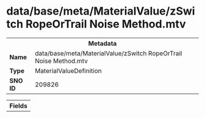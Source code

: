 <h1>data/base/meta/MaterialValue/zSwitch RopeOrTrail Noise Method.mtv</h1><table><tr><th colspan="100%">Metadata</th></tr><tr><td><b>Name</b></td><td>data/base/meta/MaterialValue/zSwitch RopeOrTrail Noise Method.mtv</td></tr><tr><td><b>Type</b></td><td>MaterialValueDefinition</td></tr><tr><td><b>SNO ID</b></td><td>209826</td></tr></table>

<table><tr><th colspan="100%">Fields</th></tr></table>

